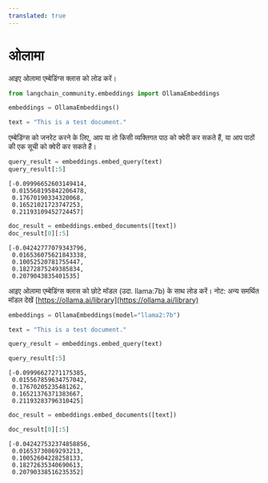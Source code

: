 ```yaml
---
translated: true
---
```


# ओलामा

आइए ओलामा एम्बेडिंग्स क्लास को लोड करें।

```python
from langchain_community.embeddings import OllamaEmbeddings
```

```python
embeddings = OllamaEmbeddings()
```

```python
text = "This is a test document."
```

एम्बेडिंग्स को जनरेट करने के लिए, आप या तो किसी व्यक्तिगत पाठ को क्वेरी कर सकते हैं, या आप पाठों की एक सूची को क्वेरी कर सकते हैं।

```python
query_result = embeddings.embed_query(text)
query_result[:5]
```

```output
[-0.09996652603149414,
 0.015568195842206478,
 0.17670190334320068,
 0.16521021723747253,
 0.21193109452724457]
```

```python
doc_result = embeddings.embed_documents([text])
doc_result[0][:5]
```

```output
[-0.04242777079343796,
 0.016536075621843338,
 0.10052520781755447,
 0.18272875249385834,
 0.2079043835401535]
```

आइए ओलामा एम्बेडिंग्स क्लास को छोटे मॉडल (उदा. llama:7b) के साथ लोड करें। नोट: अन्य समर्थित मॉडल देखें [https://ollama.ai/library](https://ollama.ai/library)

```python
embeddings = OllamaEmbeddings(model="llama2:7b")
```

```python
text = "This is a test document."
```

```python
query_result = embeddings.embed_query(text)
```

```python
query_result[:5]
```

```output
[-0.09996627271175385,
 0.015567859634757042,
 0.17670205235481262,
 0.16521376371383667,
 0.21193283796310425]
```

```python
doc_result = embeddings.embed_documents([text])
```

```python
doc_result[0][:5]
```

```output
[-0.042427532374858856,
 0.01653730869293213,
 0.10052604228258133,
 0.18272635340690613,
 0.20790338516235352]
```
